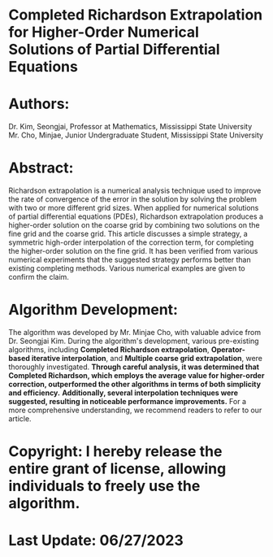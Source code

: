 # Completed Richardson Extrapolation for Higher-Order Numerical Solutions of Partial Differential Equations

# Authors:

Dr. Kim, Seongjai, Professor at Mathematics, Mississippi State University <br />
Mr. Cho, Minjae, Junior Undergraduate Student, Mississippi State University <br />

# Abstract:
Richardson extrapolation is a numerical analysis technique used to improve
the rate of convergence of the error in the solution by solving the problem with
two or more different grid sizes. When applied for numerical solutions of partial
differential equations (PDEs), Richardson extrapolation produces a higher-order
solution on the coarse grid by combining two solutions on the fine grid and the
coarse grid. This article discusses a simple strategy, a symmetric high-order interpolation of the correction term, for completing the higher-order solution on the fine grid. It has been verified from various numerical experiments that the suggested
strategy performs better than existing completing methods. Various numerical
examples are given to confirm the claim.

# Algorithm Development:
The algorithm was developed by Mr. Minjae Cho, with valuable advice from Dr. Seongjai Kim. During the algorithm's development, various pre-existing algorithms, including **Completed Richardson extrapolation**, **Operator-based iterative interpolation**, and **Multiple coarse grid extrapolation**, were thoroughly investigated. **Through careful analysis, it was determined that Completed Richardson, which employs the average value for higher-order correction, outperformed the other algorithms in terms of both simplicity and efficiency.** **Additionally, several interpolation techniques were suggested, resulting in noticeable performance improvements.** For a more comprehensive understanding, we recommend readers to refer to our article.


# Copyright: I hereby release the entire grant of license, allowing individuals to freely use the algorithm.
# Last Update: 06/27/2023

